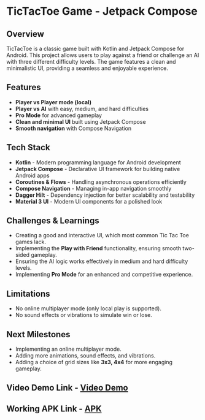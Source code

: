 # TicTacToe Game - Jetpack Compose

## Overview
TicTacToe is a classic game built with Kotlin and Jetpack Compose for Android. This project allows users to play against a friend or challenge an AI with three different difficulty levels. The game features a clean and minimalistic UI, providing a seamless and enjoyable experience.

## Features
- **Player vs Player mode (local)**
- **Player vs AI** with easy, medium, and hard difficulties
- **Pro Mode** for advanced gameplay
- **Clean and minimal UI** built using Jetpack Compose
- **Smooth navigation** with Compose Navigation

## Tech Stack
- **Kotlin** - Modern programming language for Android development
- **Jetpack Compose** - Declarative UI framework for building native Android apps
- **Coroutines & Flows** - Handling asynchronous operations efficiently
- **Compose Navigation** - Managing in-app navigation smoothly
- **Dagger Hilt** - Dependency injection for better scalability and testability
- **Material 3 UI** - Modern UI components for a polished look

## Challenges & Learnings
- Creating a good and interactive UI, which most common Tic Tac Toe games lack.
- Implementing the **Play with Friend** functionality, ensuring smooth two-sided gameplay.
- Ensuring the AI logic works effectively in medium and hard difficulty levels.
- Implementing **Pro Mode** for an enhanced and competitive experience.

## Limitations
- No online multiplayer mode (only local play is supported).
- No sound effects or vibrations to simulate win or lose.

## Next Milestones
- Implementing an online multiplayer mode.
- Adding more animations, sound effects, and vibrations.
- Adding a choice of grid sizes like **3x3, 4x4** for more engaging gameplay.

## Video Demo Link - [Video Demo](https://drive.google.com/file/d/1scReO-U4rhjHB_DC0QiUuthUKTsNGhjL/view?usp=sharing)

## Working APK Link - [APK](https://drive.google.com/file/d/1unX1lnb4Smyym60v1BZ4woApne4UiKgz/view?usp=sharing)
